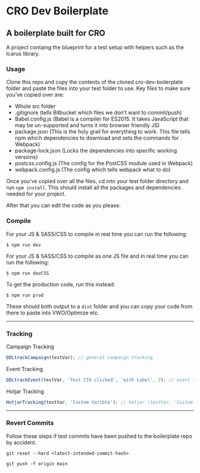 # CRO Dev Boilerplate
## A boilerplate built for CRO

A project containg the blueprint for a test setup with helpers such as the Icarus library.

### Usage 

Clone this repo and copy the contents of the cloned cro-dev-boilerplate folder and paste the files into your test folder to use. Key files to make sure you’ve copied over are:

- Whole src folder
- .gitignore (tells Bitbucket which files we don’t want to commit/push)
- Babel.config.js (Babel is a compiler for ES2015. It takes JavaScript that may be un-supported and turns it into browser friendly JS)
- package.json (This is the holy grail for everything to work. This file tells npm which dependencies to download and sets the commands for Webpack)
- package-lock.json (Locks the dependencies into specific working versions)
- postcss.config.js (The config for the PostCSS module used in Webpack)
- webpack.config.js (The config which tells webpack what to do)

Once you’ve copied over all the files, cd into your test folder directory and run `npm install`. This should install all the packages and dependencies needed for your project.

After that you can edit the code as you please. 

### Compile

For your JS & SASS/CSS to compile in real time you can run the following:
```console
$ npm run dev
``` 

For your JS & SASS/CSS to compile as one JS file and in real time you can run the following:
```console
$ npm run devCSS
``` 
 
To get the production code, run this instead:
```console
$ npm run prod
``` 

These should both output to a `dist` folder and you can copy your code from there to paste into VWO/Optimize etc.

- - -

### Tracking
Campaign Tracking
```javascript
DDLtrackCampaign(testVar); // general campaign tracking
``` 

Event Tracking
```javascript
DDLtrackEvent(testVar, 'Test CTA clicked', 'with Label', 2); // event tracking (testVar, 'action', 'label', 'value')
``` 

Hotjar Tracking
```javascript
HotjarTracking(testVar, 'Custom Varible'); // hotjar (testVar, 'Custom Varible')
``` 

- - - 

### Revert Commits

Follow these steps if test commits have been pushed to the boilerplate repo by accident.

```shell
git reset --hard <latest-intended-commit-hash>
```

```shell
git push -f origin main
```